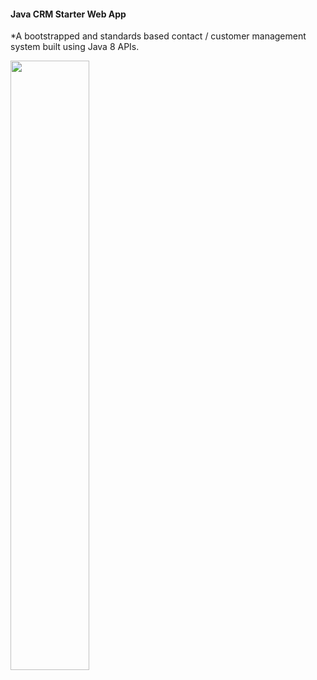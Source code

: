 
####  Java CRM Starter Web App

*A bootstrapped and standards based contact / customer management system built using Java 8 APIs.

<img src="https://user-images.githubusercontent.com/44481508/78839213-9db6bc80-79bd-11ea-9cec-1fe40a977ab7.png" height="50%" width="50%" />

